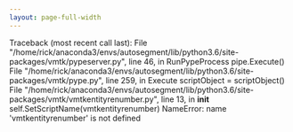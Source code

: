 ```yaml
---
layout: page-full-width
---
```

Traceback (most recent call last):
  File "/home/rick/anaconda3/envs/autosegment/lib/python3.6/site-packages/vmtk/pypeserver.py", line 46, in RunPypeProcess
    pipe.Execute()
  File "/home/rick/anaconda3/envs/autosegment/lib/python3.6/site-packages/vmtk/pype.py", line 259, in Execute
    scriptObject = scriptObject()
  File "/home/rick/anaconda3/envs/autosegment/lib/python3.6/site-packages/vmtk/vmtkentityrenumber.py", line 13, in __init__
    self.SetScriptName(vmtkentityrenumber)
NameError: name 'vmtkentityrenumber' is not defined

